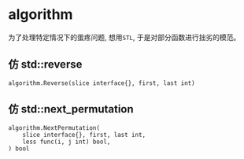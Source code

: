 # algorithm

为了处理特定情况下的蛋疼问题, 想用`STL`, 于是对部分函数进行拙劣的模范。

## 仿 std::reverse

```
algorithm.Reverse(slice interface{}, first, last int)
```

## 仿 std::next_permutation

```
algorithm.NextPermutation(
	slice interface{}, first, last int,
	less func(i, j int) bool,
) bool
```
